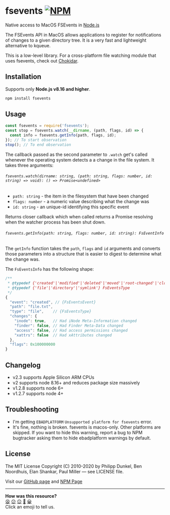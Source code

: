 # fsevents [![NPM](https://nodei.co/npm/fsevents.png)](https://nodei.co/npm/fsevents/)

Native access to MacOS FSEvents in [Node.js](https://nodejs.org/)

The FSEvents API in MacOS allows applications to register for notifications of
changes to a given directory tree. It is a very fast and lightweight alternative
to kqueue.

This is a low-level library. For a cross-platform file watching module that
uses fsevents, check out [Chokidar](https://github.com/paulmillr/chokidar).

## Installation

Supports only **Node.js v8.16 and higher**.

```sh
npm install fsevents
```

## Usage

```js
const fsevents = require('fsevents');
const stop = fsevents.watch(__dirname, (path, flags, id) => {
  const info = fsevents.getInfo(path, flags, id);
}); // To start observation
stop(); // To end observation
```

The callback passed as the second parameter to `.watch` get's called whenever the operating system detects a
a change in the file system. It takes three arguments:

###### `fsevents.watch(dirname: string, (path: string, flags: number, id: string) => void): () => Promise<undefined>`

 * `path: string` - the item in the filesystem that have been changed
 * `flags: number` - a numeric value describing what the change was
 * `id: string` - an unique-id identifying this specific event

 Returns closer callback which when called returns a Promise resolving when the watcher process has been shut down.

###### `fsevents.getInfo(path: string, flags: number, id: string): FsEventInfo`

The `getInfo` function takes the `path`, `flags` and `id` arguments and converts those parameters into a structure
that is easier to digest to determine what the change was.

The `FsEventsInfo` has the following shape:

```js
/**
 * @typedef {'created'|'modified'|'deleted'|'moved'|'root-changed'|'cloned'|'unknown'} FsEventsEvent
 * @typedef {'file'|'directory'|'symlink'} FsEventsType
 */
{
  "event": "created", // {FsEventsEvent}
  "path": "file.txt",
  "type": "file",    // {FsEventsType}
  "changes": {
    "inode": true,   // Had iNode Meta-Information changed
    "finder": false, // Had Finder Meta-Data changed
    "access": false, // Had access permissions changed
    "xattrs": false  // Had xAttributes changed
  },
  "flags": 0x100000000
}
```

## Changelog

- v2.3 supports Apple Silicon ARM CPUs
- v2 supports node 8.16+ and reduces package size massively
- v1.2.8 supports node 6+
- v1.2.7 supports node 4+

## Troubleshooting

- I'm getting `EBADPLATFORM` `Unsupported platform for fsevents` error.
- It's fine, nothing is broken. fsevents is macos-only. Other platforms are skipped. If you want to hide this warning, report a bug to NPM bugtracker asking them to hide ebadplatform warnings by default.

## License

The MIT License Copyright (C) 2010-2020 by Philipp Dunkel, Ben Noordhuis, Elan Shankar, Paul Miller — see LICENSE file.

Visit our [GitHub page](https://github.com/fsevents/fsevents) and [NPM Page](https://npmjs.org/package/fsevents)


<!-- BEGIN GENERATED SECTION DO NOT EDIT -->

---

**How was this resource?**  
[😫](https://airtable.com/shrUJ3t7KLMqVRFKR?prefill_Repository=makersacademy/javascript-web-applications&prefill_File=resources/example-3/node_modules/fsevents/README.md&prefill_Sentiment=😫) [😕](https://airtable.com/shrUJ3t7KLMqVRFKR?prefill_Repository=makersacademy/javascript-web-applications&prefill_File=resources/example-3/node_modules/fsevents/README.md&prefill_Sentiment=😕) [😐](https://airtable.com/shrUJ3t7KLMqVRFKR?prefill_Repository=makersacademy/javascript-web-applications&prefill_File=resources/example-3/node_modules/fsevents/README.md&prefill_Sentiment=😐) [🙂](https://airtable.com/shrUJ3t7KLMqVRFKR?prefill_Repository=makersacademy/javascript-web-applications&prefill_File=resources/example-3/node_modules/fsevents/README.md&prefill_Sentiment=🙂) [😀](https://airtable.com/shrUJ3t7KLMqVRFKR?prefill_Repository=makersacademy/javascript-web-applications&prefill_File=resources/example-3/node_modules/fsevents/README.md&prefill_Sentiment=😀)  
Click an emoji to tell us.

<!-- END GENERATED SECTION DO NOT EDIT -->
